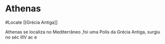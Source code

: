 # Athenas
#Locate [[Grécia Antiga]]

Athenas se localiza no Mediterrâneo ,foi uma Polis da Grécia Antiga, surgiu no séc IIIV ac e 
